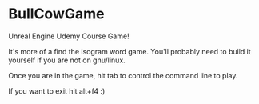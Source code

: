 # BullCowGame

Unreal Engine Udemy Course Game!

It's more of a find the isogram word game. You'll probably need to build it yourself if you are not on gnu/linux. 

Once you are in the game, hit tab to control the command line to play.

If you want to exit hit alt+f4 :)
